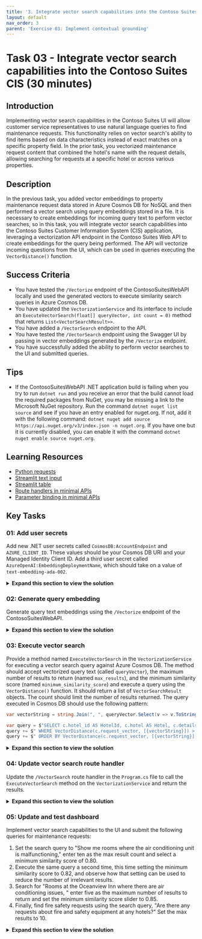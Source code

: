 ```yaml
---
title: '3. Integrate vector search capabilities into the Contoso Suites CIS'
layout: default
nav_order: 3
parent: 'Exercise 03: Implement contextual grounding'
---
```


# Task 03 - Integrate vector search capabilities into the Contoso Suites CIS (30 minutes)

## Introduction

Implementing vector search capabilities in the Contoso Suites UI will allow customer service representatives to use natural language queries to find maintenance requests. This functionality relies on vector search's ability to find items based on data characteristics instead of exact matches on a specific property field. In the prior task, you vectorized maintenance request content that combined the hotel's name with the request details, allowing searching for requests at a specific hotel or across various properties.

## Description

In the previous task, you added vector embeddings to property maintenance request data stored in Azure Cosmos DB for NoSQL and then performed a vector search using query embeddings stored in a file. It is necessary to create embeddings for incoming query text to perform vector searches, so in this task, you will integrate vector search capabilities into the Contoso Suites Customer Information System (CIS) application, leveraging a vectorization API endpoint in the Contoso Suites Web API to create embeddings for the query being performed. The API will vectorize incoming questions from the UI, which can be used in queries executing the `VectorDistance()` function.

## Success Criteria

- You have tested the `/Vectorize` endpoint of the ContosoSuitesWebAPI locally and used the generated vectors to execute similarity search queries in Azure Cosmos DB.
- You have updated the `VectorizationService` and its interface to include an `ExecuteVectorSearch(float[] queryVector, int count = 0)` method that returns `List<VectorSearchResult>>`.
- You have added a `/VectorSearch` endpoint to the API.
- You have tested the `/VectorSearch` endpoint using the Swagger UI by passing in vector embeddings generated by the `/Vectorize` endpoint.
- You have successfully added the ability to perform vector searches to the UI and submitted queries.

## Tips

- If the ContosoSuitesWebAPI .NET application build is failing when you try to run `dotnet run` and you receive an error that the build cannot load the required packages from NuGet, you may be missing a link to the Microsoft NuGet repository. Run the command `dotnet nuget list source` and see if you have an entry enabled for nuget.org. If not, add it with the following command: `dotnet nuget add source https://api.nuget.org/v3/index.json -n nuget.org`. If you have one but it is currently disabled, you can enable it with the command `dotnet nuget enable source nuget.org`.

## Learning Resources

- [Python requests](https://requests.readthedocs.io/en/latest/user/quickstart/#make-a-request)
- [Streamlit text input](https://docs.streamlit.io/develop/api-reference/widgets/st.text_input)
- [Streamlit table](https://docs.streamlit.io/develop/api-reference/data/st.table)
- [Route handlers in minimal APIs](https://learn.microsoft.com/aspnet/core/fundamentals/minimal-apis/route-handlers?view=aspnetcore-8.0)
- [Parameter binding in minimal APIs](https://learn.microsoft.com/aspnet/core/fundamentals/minimal-apis/parameter-binding?view=aspnetcore-8.0)

## Key Tasks

### 01: Add user secrets

Add new .NET user secrets called `CosmosDB:AccountEndpoint` and `AZURE_CLIENT_ID`. These values should be your Cosmos DB URI and your Managed Identity Client ID. Add a third user secret called `AzureOpenAI:EmbeddingDeploymentName`, which should take on a value of `text-embedding-ada-002`.

<details markdown="block">
<summary><strong>Expand this section to view the solution</strong></summary>

To add the user secrets, run the following command:

  ```sh
  dotnet user-secrets set "CosmosDB:AccountEndpoint" "{YOUR_COSMOSDB_URI}"
  dotnet user-secrets set "AZURE_CLIENT_ID" "{YOUR_CLIENT_ID_FROM_RESOURCE_GROUP}"
  dotnet user-secrets set "CosmosDB:DatabaseName" "ContosoSuites"
  dotnet user-secrets set "CosmosDB:MaintenanceRequestsContainerName" "MaintenanceRequests"
  dotnet user-secrets set "AzureOpenAI:EmbeddingDeploymentName" "text-embedding-ada-002"
  dotnet user-secrets set "AzureOpenAI:Endpoint" "your-azure-openai-endpoint"
  dotnet user-secrets set "AzureOpenAI:ApiKey" "your-azure-openai-key"
  ```

</details>

### 02: Generate query embedding

Generate query text embeddings using the `/Vectorize` endpoint of the ContosoSuitesWebAPI.

<details markdown="block">
<summary><strong>Expand this section to view the solution</strong></summary>

The steps to generate vector embeddings for query text using the ContosoSuitesWebAPI's `/Vectorize` endpoint are as follows:

1. In Visual Studio Code, open a new terminal window and change the directory to `src\ContotoSuitesWebAPI`.
2. At the terminal prompt, enter the following command to run the API locally:

    ```bash
    dotnet run
    ```

3. Once the API has started, as indicated by output in the terminal stating `Now listening on: http://localhost:5292`, open a web browser and navigate to the [Swagger UI page for the API](http://localhost:5292/swagger/).

    {: .note }
    > If you are using a GitHub Codespaces instance, open the website in a browser and navigate to the **/swagger** URL.

4. Expand the `/Vectorize` endpoint block on the Swagger UI page.

    ![The Swagger UI page is displayed with the expand button for the Vectorize endpoint highlighted.](../../media/Solution/0303-web-api-swagger-ui.png)

5. Within the `/Vectorize` block, select **Try it out**.

    ![The try it out button is highlighted for the Vectorize endpoint.](../../media/Solution/0303-web-api-swagger-vectorize-try-it-out.png)

6. Enter the query "rooms where the air conditioning is not working" into the **text** box, then select **Execute**.

    ![In the Vectorize block, the text block is highlighted with the query text above entered and the execute button is highlighted.](../../media/Solution/0303-web-api-swagger-vectorize-execute.png)

7. Observe the **Response body** returned. The response contains an array of floating point values representing the query text. This array contains 1536 dimensions.
8. Copy the entire response body, including the opening and closing square brackets.

    ![The Response body block for the vectorization request is highlighted.](../../media/Solution/0303-web-api-swagger-vectorize-response-body.png)

9. In the [Azure portal](https://portal.azure.com), navigate to your Cosmos DB resource and select **Data Explorer** in the left-hand menu.
10. In the Data Explorer, expand the **ContosoSuites** database and the **MaintenanceRequests** container, then select **Items**.
11. On the toolbar, select **New SQL Query**.
12. In the new query window, paste in the following query:

    ```sql
    SELECT c.hotel, c.details, VectorDistance(c.request_vector, <QUERY_VECTOR>) AS SimilarityScore
    FROM c
    ```

13. Replace the `<QUERY_VECTOR>` token in the query with the vector output you copied from the API response body.
14. Select **Execute Query** on the toolbar and observe the output in the **Results** panel.
15. In Visual Studio Code, stop the API project by selecting the terminal window where it is running and pressing CTRL+C.

</details>

### 03: Execute vector search

Provide a method named `ExecuteVectorSearch` in the `VectorizationService` for executing a vector search query against Azure Cosmos DB. The method should accept vectorized query text (called `queryVector`), the maximum number of results to return (named `max_results`), and the minimum similarity score (named `minimum_similarity_score`) and execute a query using the `VectorDistance()` function. It should return a list of `VectorSearchResult` objects. The count should limit the number of results returned. The query executed in Cosmos DB should use the following pattern:

```csharp
var vectorString = string.Join(", ", queryVector.Select(v => v.ToString(CultureInfo.InvariantCulture)).ToArray());

var query = $"SELECT c.hotel_id AS HotelId, c.hotel AS Hotel, c.details AS Details, c.source AS Source, VectorDistance(c.request_vector, [{vectorString}]) AS SimilarityScore FROM c";
query += $" WHERE VectorDistance(c.request_vector, [{vectorString}]) > {minimum_similarity_score.ToString(CultureInfo.InvariantCulture)}";
query += $" ORDER BY VectorDistance(c.request_vector, [{vectorString}])";
```

<details markdown="block">
<summary><strong>Expand this section to view the solution</strong></summary>

To provide a method in the `VectorizationService` and an API endpoint for executing a vector search query against Azure Cosmos DB:

1. In Visual Studio Code, open the `IVectorizationService.cs` file in the `src\ContosoSuitesWebAPI` folder and complete `Exercise 3 Task 3 TODO #1` by uncommenting the interface definition for the `ExecuteVectorSearch` method.
2. Next, open the `VectorizationService.cs` file in the `src\ContosoSuitesWebAPI` folder and complete `Exercise 3 Task 3 TODO #2` by uncommenting the method definition for the `ExecuteVectorSearch` method.

</details>

### 04: Update vector search route handler

Update the `/VectorSearch` route handler in the `Program.cs` file to call the `ExecuteVectorSearch` method on the `VectorizationService` and return the results.

<details markdown="block">
<summary><strong>Expand this section to view the solution</strong></summary>

To complete the code for the exposing `/VectorSearch` endpoint on the API:

1. Open the `Program.cs` file in the `src\ContosoSuitesWebAPI` folder, locate the `app.MapPost("/VectorSearch"...)` route handler, and complete `Exercise 3 Task 3 TODO #3` by writing code to call the `ExecuteVectorSearch` method on the `VectorizationService` and returning the results. The body of the route handler should contain the following or similar code:

    ```csharp
    var results = await vectorizationService.ExecuteVectorSearch(queryVector, max_results, minimum_similarity_score);
    return results;
    ```

2. Return to the terminal prompt and enter the following command again to start the API locally:

    ```bash
    dotnet run
    ```

3. Once the API has started, test the `/VectorSearch` endpoint by opening a web browser and navigating to the [Swagger UI page for the API](http://localhost:5292/swagger/).
4. On the Swagger UI page, use the `/Vectorize` endpoint to generate embeddings for the query text "rooms where the air conditioning is not working", as you did previously.
5. Copy the entire response body, including the opening and closing square brackets.
6. Expand the `/VectorSearch` endpoint block and select **Try it out**.
7. Enter "5" into the `max_results` parameter box.
8. Enter "0.5" into the `minimum_similarity_score` parameter box.
9. Paste the vector embeddings you copied from the output of the `/Vectorize` endpoint into the `Request body` block, and select **Execute**.

    ![The inputs into the max_results, minimum_similarity_score, and request body boxes are highlighted in the VectorSearch block, and the Execute button is highlighted.](../../media/Solution/0303-web-api-swagger-vector-search-execute.png)

10. Ensure the response body contains a collection of `VectorSearchResult` objects. The output should look similar to the following:

    ```json
    [
      {
        "hotelId": 13,
        "hotel": "Seaside Luxury Resort",
        "details": "Guest in room 220 reported that the air conditioning is not cooling properly.",
        "source": "customer",
        "similarityScore": 0.8718685
      },
      {
        "hotelId": 1,
        "hotel": "Oceanview Inn",
        "details": "The air conditioning (A/C) unit in room 105 is malfunctioning and making a loud noise. This needs maintenance attention.",
        "source": "staff",
        "similarityScore": 0.8505241
      },
      {
        "hotelId": 1,
        "hotel": "Oceanview Inn",
        "details": "The air conditioning (A/C) unit in room 227 is malfunctioning and making a loud noise. Customer will be out of the room between 5:00 and 8:30 PM this evening. This needs immediate maintenance attention. If the issue cannot be resolved, we will need to move the customer to a new room.",
        "source": "customer",
        "similarityScore": 0.8503952
      },
      {
        "hotelId": 13,
        "hotel": "Seaside Luxury Resort",
        "details": "Reported issue with the thermostat in room 110. Maintenance needs to check the HVAC system.",
        "source": "staff",
        "similarityScore": 0.8419426
      },
      {
        "hotelId": 1,
        "hotel": "Oceanview Inn",
        "details": "Reported issue with the thermostat in room 210. Maintenance needs to check the HVAC system.",
        "source": "staff",
        "similarityScore": 0.8410596
      }
    ]
    ```

11. Leave the Web API running for the next step.

</details>

### 05: Update and test dashboard

Implement vector search capabilities to the UI and submit the following queries for maintenance requests:

1. Set the search query to "Show me rooms where the air conditioning unit is malfunctioning," enter ten as the max result count and select a  minimum similarity score of 0.80.
2. Execute the same query a second time, this time setting the minimum similarity score to 0.82, and observe how that setting can be used to reduce  the number of irrelevant results.
3. Search for "Rooms at the Oceanview Inn where there are air conditioning issues, " enter five as the maximum number of results to return and set  the minimum similarity score slider to 0.85.
4. Finally, find fire safety requests using the search query, "Are there any requests about fire and safety equipment at any hotels?" Set the max  results to 10.

<details markdown="block">
<summary><strong>Expand this section to view the solution</strong></summary>

To add vector search capabilities to the UI, open the file `src\ContosoSuitesDashboard\pages\3_Vector_Search.py`. The code will run as-is, but will not have knowledge of how to vectorize query text or perform vector searches. To support vector search capabilities, make the following changes to the Python script.

1. In the `if query:` block of the Submit button code in the `main()` function:
   1. Vectorize the search query text by completing `Exercise 3 Task 3 TODO #4`. Send the search query text to the `handle_query_vectorization()` method and set the results to a variable.
   2. Perform a vector search by completing `Exercise 3 Task 3 TODO #5`. Pass the vectorized search query, along with the desired number of results, to the `handle_vector_search()` function.
   3. Display the results in a table by completing `Exercise 3 Task 3 TODO #6`. Use the `st.table()` method and provide the JSON value from the search results.
2. The completed code for the `if st.button("Submit")` block should look like the following:

    ```python
    if st.button("Submit"):
              with st.spinner("Performing vector search..."):
                  if query:
                      # Vectorize the query text.
                      # Exercise 3 Task 3 TODO #4: Get the vectorized query text by calling handle_query_vectorization.
                      query_vector = handle_query_vectorization(query)
                      # Perform the vector search.
                      # Exercise 3 Task 3 TODO #5: Get the vector search results by calling handle_vector_search.
                      vector_search_results = handle_vector_search(query_vector, max_results, minimum_similarity_score)
                      # Display the results.
                      st.write("## Results")
                      # Exercise 3 Task 3 TODO #6: Display the results as a table.
                      st.table(vector_search_results.json())
                  else:
                      st.warning("Please enter a query.")
    ```

    {: .note }
    > Python code is sensitive to indentation and formatting, so pay close attention to indentation if copying and pasting the above code into the `3_Vector_Search.py` file.

3. Test your completed code by opening a new terminal window in Visual Studio Code, navigating to the `src\ContosoSuitesDashboard` folder, and running the following command to start the Streamlit dashboard:

    ```bash
    python -m streamlit run Index.py
    ```

4. Navigate to the **Vector Search** page using the left-hand menu in the browser windows that opens, and then submit the following queries for maintenance requests and observe the results:
   1. Set the search query to "Show me rooms where the air conditioning unit is malfunctioning," enter 10 as the max result count and select a minimum similarity score of 0.80.
   2. Execute the same query a second time, this time setting the minimum similarity score to 0.82, and observe how that setting can be used to reduce the number of irrelevant results.
   3. Search for "Rooms at the Oceanview Inn where there are air conditioning issues, " enter five as the maximum number of results to return and set the minimum similarity score slider to 0.85.
   4. Find fire safety requests using the search query, "Are there any requests about fire and safety equipment at any hotels?" Set the max results to 10.

</details>
